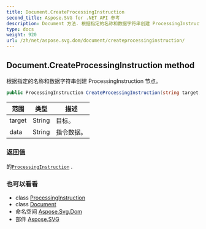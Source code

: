 ```yaml
---
title: Document.CreateProcessingInstruction
second_title: Aspose.SVG for .NET API 参考
description: Document 方法. 根据指定的名称和数据字符串创建 ProcessingInstruction 节点
type: docs
weight: 920
url: /zh/net/aspose.svg.dom/document/createprocessinginstruction/
---
```

## Document.CreateProcessingInstruction method

根据指定的名称和数据字符串创建 ProcessingInstruction 节点。

```csharp
public ProcessingInstruction CreateProcessingInstruction(string target, string data)
```

| 范围 | 类型 | 描述 |
| --- | --- | --- |
| target | String | 目标。 |
| data | String | 指令数据。 |

### 返回值

的[`ProcessingInstruction`](../../processinginstruction/) .

### 也可以看看

* class [ProcessingInstruction](../../processinginstruction/)
* class [Document](../)
* 命名空间 [Aspose.Svg.Dom](../../document/)
* 部件 [Aspose.SVG](../../../)


